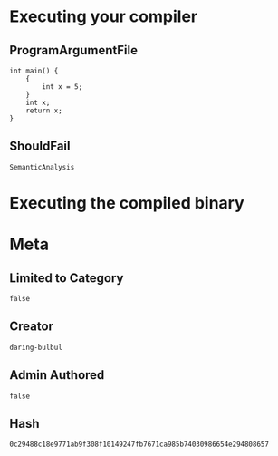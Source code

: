 # Executing your compiler

## ProgramArgumentFile

```
int main() {
    {
        int x = 5;
    }
    int x;
    return x;
}
```

## ShouldFail

```
SemanticAnalysis
```

# Executing the compiled binary

# Meta

## Limited to Category

```
false
```

## Creator

```
daring-bulbul
```

## Admin Authored

```
false
```

## Hash

```
0c29488c18e9771ab9f308f10149247fb7671ca985b74030986654e294808657
```
